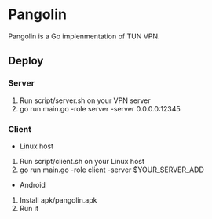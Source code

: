 # Pangolin

Pangolin is a Go implenmentation of TUN VPN.

## Deploy
### Server
1. Run script/server.sh on your VPN server
2. go run main.go -role server -server 0.0.0.0:12345

### Client
* Linux host
1. Run script/client.sh on your Linux host
2. go run main.go -role client -server \$YOUR_SERVER_ADD

* Android
1. Install apk/pangolin.apk
2. Run it




